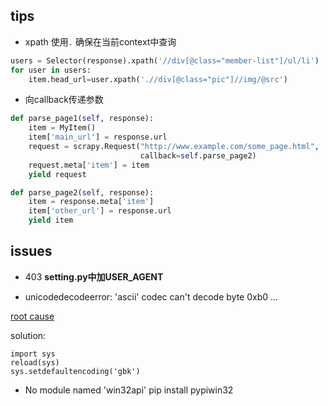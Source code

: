 ## tips

+ xpath 使用`.` 确保在当前context中查询

```py
users = Selector(response).xpath('//div[@class="member-list"]/ul/li')
for user in users:
    item.head_url=user.xpath('.//div[@class="pic"]//img/@src')
```

+ 向callback传递参数

```py
def parse_page1(self, response):
    item = MyItem()
    item['main_url'] = response.url
    request = scrapy.Request("http://www.example.com/some_page.html",
                             callback=self.parse_page2)
    request.meta['item'] = item
    yield request

def parse_page2(self, response):
    item = response.meta['item']
    item['other_url'] = response.url
    yield item
```



## issues

+ 403 **setting.py中加USER_AGENT**

+ unicodedecodeerror: 'ascii' codec can't decode byte 0xb0 ...

[root cause](https://docs.python.org/3/howto/unicode.html)

solution:
```
import sys
reload(sys)
sys.setdefaultencoding('gbk')
```
+ No module named 'win32api'
pip install pypiwin32